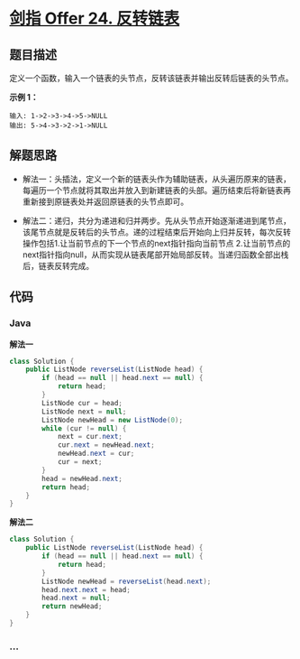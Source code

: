 # [剑指 Offer 24. 反转链表](https://leetcode-cn.com/problems/fan-zhuan-lian-biao-lcof/)

## 题目描述

定义一个函数，输入一个链表的头节点，反转该链表并输出反转后链表的头节点。

**示例 1：**

```
输入: 1->2->3->4->5->NULL
输出: 5->4->3->2->1->NULL
```

## 解题思路

- 解法一：头插法，定义一个新的链表头作为辅助链表，从头遍历原来的链表，每遍历一个节点就将其取出并放入到新建链表的头部。遍历结束后将新链表再重新接到原链表处并返回原链表的头节点即可。

- 解法二：递归，共分为递进和归并两步。先从头节点开始逐渐递进到尾节点，该尾节点就是反转后的头节点。递的过程结束后开始向上归并反转，每次反转操作包括1.让当前节点的下一个节点的next指针指向当前节点 2.让当前节点的next指针指向null，从而实现从链表尾部开始局部反转。当递归函数全部出栈后，链表反转完成。


## 代码

<!-- tabs:start -->

### **Java**

**解法一**

```java
class Solution {
    public ListNode reverseList(ListNode head) {
        if (head == null || head.next == null) {
            return head;
        }
        ListNode cur = head;
        ListNode next = null;
        ListNode newHead = new ListNode(0);
        while (cur != null) {
            next = cur.next;
            cur.next = newHead.next;
            newHead.next = cur;
            cur = next;
        }
        head = newHead.next;
        return head;
    }
}
```

**解法二**

```java
class Solution {
    public ListNode reverseList(ListNode head) {
        if (head == null || head.next == null) {
            return head;
        }
        ListNode newHead = reverseList(head.next);
        head.next.next = head;
        head.next = null;
        return newHead;
    }
}
```




### **...**

```

```

<!-- tabs:end -->